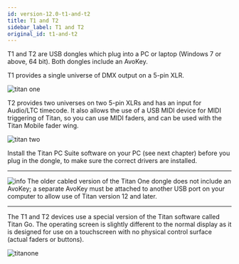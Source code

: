 ```yaml
---
id: version-12.0-t1-and-t2
title: T1 and T2
sidebar_label: T1 and T2
original_id: t1-and-t2
---
```


T1 and T2 are USB dongles which plug into a PC or laptop (Windows 7 or
above, 64 bit). Both dongles include an AvoKey.

T1 provides a single universe of DMX output on a 5-pin XLR.

![titan one](/docs/images/image44.png)

T2 provides two universes on two 5-pin XLRs and has an input for
Audio/LTC timecode. It also allows the use of a USB MIDI device for MIDI
triggering of Titan, so you can use MIDI faders, and can be used with
the Titan Mobile fader wing.

![titan two](/docs/images/image45.png)

Install the Titan PC Suite software on your PC (see next chapter) before
you plug in the dongle, to make sure the correct drivers are installed.

  --------------------------------------------------------------------------------------------- --------------------------------------------------------------------------------------------------------------------------------------------------------------------------------------------------
  ![info](/docs/images/image6.png)   The older cabled version of the Titan One dongle does not include an AvoKey; a separate AvoKey must be attached to another USB port on your computer to allow use of Titan version 12 and later.
  --------------------------------------------------------------------------------------------- --------------------------------------------------------------------------------------------------------------------------------------------------------------------------------------------------

The T1 and T2 devices use a special version of the Titan software called
Titan Go. The operating screen is slightly different to the normal
display as it is designed for use on a touchscreen with no physical
control surface (actual faders or buttons).

![titanone](/docs/images/image46.png)
